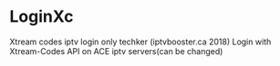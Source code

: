 # LoginXc
Xtream codes iptv login only
techker (iptvbooster.ca 2018)
Login with Xtream-Codes API on ACE iptv servers(can be changed)
